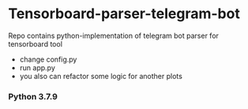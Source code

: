 # Tensorboard-parser-telegram-bot
Repo contains python-implementation of telegram bot parser for tensorboard tool


* change config.py
* run app.py
* you also can refactor some logic for another plots 


### Python 3.7.9